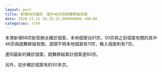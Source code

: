 ```yaml
---
layout: post
title: 新增68宗確診　當中46宗與跳舞群組有關
date: 2020-11-22 16:35:31.000000000 +08:00
categories: rthk
---
```


本港新增68宗新型肺炎確診個案，本地個案佔61宗，50宗與之前個案有關的其中46宗與跳舞群組有關，源頭不明本地個案有11宗，輸入個案則有7宗。

連同最新的確診個案，跳舞群組累計個案達80宗。

另外，初步確診個案有約50多宗。
